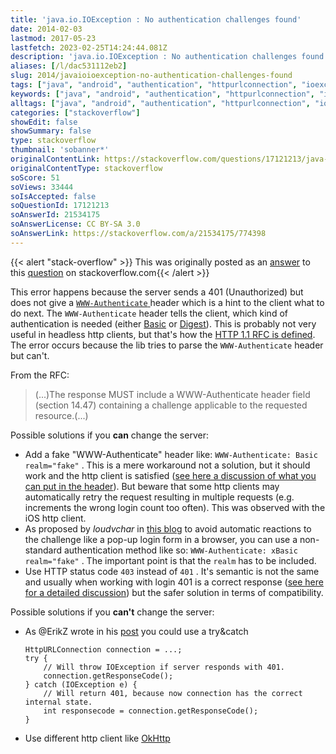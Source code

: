 ```yaml
---
title: 'java.io.IOException : No authentication challenges found'
date: 2014-02-03
lastmod: 2017-05-23
lastfetch: 2023-02-25T14:24:44.081Z
description: 'java.io.IOException : No authentication challenges found'
aliases: [/l/dac531112eb2]
slug: 2014/javaioioexception-no-authentication-challenges-found
tags: ["java", "android", "authentication", "httpurlconnection", "ioexception"]
keywords: ["java", "android", "authentication", "httpurlconnection", "ioexception"]
alltags: ["java", "android", "authentication", "httpurlconnection", "ioexception"]
categories: ["stackoverflow"]
showEdit: false 
showSummary: false 
type: stackoverflow 
thumbnail: 'sobanner*' 
originalContentLink: https://stackoverflow.com/questions/17121213/java-io-ioexception-no-authentication-challenges-found
originalContentType: stackoverflow
soScore: 51
soViews: 33444
soIsAccepted: false
soQuestionId: 17121213
soAnswerId: 21534175
soAnswerLicense: CC BY-SA 3.0
soAnswerLink: https://stackoverflow.com/a/21534175/774398
---
```


{{< alert "stack-overflow" >}} This was originally posted as an [answer](https://stackoverflow.com/a/21534175/774398) to this [question](https://stackoverflow.com/questions/17121213/java-io-ioexception-no-authentication-challenges-found)  on stackoverflow.com{{< /alert >}}

This error happens because the server sends a 401 (Unauthorized) but does not give a [ `WWW-Authenticate` ](https://en.wikipedia.org/wiki/List_of_HTTP_header_fields#Response_fields) header which is a hint to the client what to do next. The  `WWW-Authenticate`  header tells the client, which kind of authentication is needed (either [Basic](http://en.wikipedia.org/wiki/Basic_access_authentication) or [Digest](http://en.wikipedia.org/wiki/Digest_access_authentication)). This is probably not very useful in headless http clients, but that's how the [HTTP 1.1 RFC is defined](http://www.w3.org/Protocols/rfc2616/rfc2616-sec10.html#sec10.4.2). The error occurs because the lib tries to parse the  `WWW-Authenticate`  header but can't.

From the RFC:

> (...)The response MUST include a WWW-Authenticate header field (section 14.47) containing a challenge applicable to the requested resource.(...)

Possible solutions if you **can** change the server:

*   Add a fake "WWW-Authenticate" header like:  `WWW-Authenticate: Basic realm="fake"` . This is a mere workaround not a solution, but it should work and the http client is satisfied ([see here a discussion of what you can put in the header](https://stackoverflow.com/questions/1748374/http-401-whats-an-appropriate-www-authenticate-header-value)). But beware that some http clients may automatically retry the request resulting in multiple requests (e.g. increments the wrong login count too often). This was observed with the iOS http client.
*   As proposed by _loudvchar_ in [this blog](http://loudvchar.blogspot.com.es/2010/11/avoiding-browser-popup-for-401.html) to avoid automatic reactions to the challenge like a pop-up login form in a browser, you can use a non-standard authentication method like so:  `WWW-Authenticate: xBasic realm="fake"` . The important point is that the  `realm`  has to be included.
*   Use HTTP status code  `403`  instead of  `401` . It's semantic is not the same and usually when working with login 401 is a correct response ([see here for a detailed discussion](https://stackoverflow.com/questions/3297048/403-forbidden-vs-401-unauthorized-http-responses)) but the safer solution in terms of compatibility.

Possible solutions if you **can't** change the server:

*   As @ErikZ wrote in his [post](https://stackoverflow.com/questions/12931791/java-io-ioexception-received-authentication-challenge-is-null-in-ics-4-0-3) you could use a try&catch
    
    ```
    HttpURLConnection connection = ...;
    try {
        // Will throw IOException if server responds with 401.
        connection.getResponseCode(); 
    } catch (IOException e) {
        // Will return 401, because now connection has the correct internal state.
        int responsecode = connection.getResponseCode(); 
    }
    
    ```
    
*   Use different http client like [OkHttp](http://square.github.io/okhttp/)